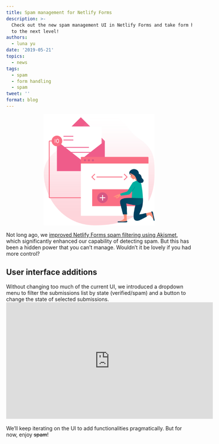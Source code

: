 ```yaml
---
title: Spam management for Netlify Forms
description: >-
  Check out the new spam management UI in Netlify Forms and take form handling
  to the next level!
authors:
  - luna yu
date: '2019-05-21'
topics:
  - news
tags:
  - spam
  - form handling
  - spam
tweet: ''
format: blog
---
```

<p align="center">
 <img src="/v3/img/blog/form-handling.svg" alt="Netlify forms" width=300 />
</p>

Not long ago, we [improved Netlify Forms spam filtering using Akismet](https://www.netlify.com/blog/2019/02/12/improved-netlify-forms-spam-filtering-using-akismet/), which significantly enhanced our capability of detecting spam. But this has been a hidden power that you can’t manage. Wouldn’t it be lovely if you had more control?

## User interface additions

Without changing too much of the current UI, we introduced a dropdown menu to filter the submissions list by state (verified/spam) and a button to change the state of selected submissions.<iframe width="560" height="315" src="https://www.youtube.com/embed/BEFHx-2A600" frameborder="0" allow="accelerometer; autoplay; encrypted-media; gyroscope; picture-in-picture" allowfullscreen></iframe>

We’ll keep iterating on the UI to add functionalities pragmatically. But for now, enjoy ~~spam~~!
